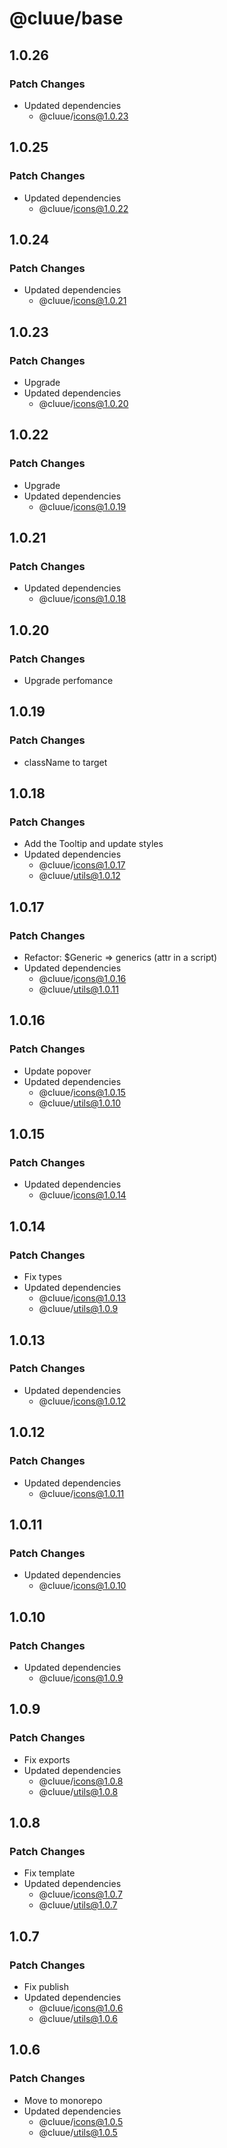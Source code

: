 # @cluue/base

## 1.0.26

### Patch Changes

- Updated dependencies
  - @cluue/icons@1.0.23

## 1.0.25

### Patch Changes

- Updated dependencies
  - @cluue/icons@1.0.22

## 1.0.24

### Patch Changes

- Updated dependencies
  - @cluue/icons@1.0.21

## 1.0.23

### Patch Changes

- Upgrade
- Updated dependencies
  - @cluue/icons@1.0.20

## 1.0.22

### Patch Changes

- Upgrade
- Updated dependencies
  - @cluue/icons@1.0.19

## 1.0.21

### Patch Changes

- Updated dependencies
  - @cluue/icons@1.0.18

## 1.0.20

### Patch Changes

- Upgrade perfomance

## 1.0.19

### Patch Changes

- className to target

## 1.0.18

### Patch Changes

- Add the Tooltip and update styles
- Updated dependencies
  - @cluue/icons@1.0.17
  - @cluue/utils@1.0.12

## 1.0.17

### Patch Changes

- Refactor: $Generic => generics (attr in a script)
- Updated dependencies
  - @cluue/icons@1.0.16
  - @cluue/utils@1.0.11

## 1.0.16

### Patch Changes

- Update popover
- Updated dependencies
  - @cluue/icons@1.0.15
  - @cluue/utils@1.0.10

## 1.0.15

### Patch Changes

- Updated dependencies
  - @cluue/icons@1.0.14

## 1.0.14

### Patch Changes

- Fix types
- Updated dependencies
  - @cluue/icons@1.0.13
  - @cluue/utils@1.0.9

## 1.0.13

### Patch Changes

- Updated dependencies
  - @cluue/icons@1.0.12

## 1.0.12

### Patch Changes

- Updated dependencies
  - @cluue/icons@1.0.11

## 1.0.11

### Patch Changes

- Updated dependencies
  - @cluue/icons@1.0.10

## 1.0.10

### Patch Changes

- Updated dependencies
  - @cluue/icons@1.0.9

## 1.0.9

### Patch Changes

- Fix exports
- Updated dependencies
  - @cluue/icons@1.0.8
  - @cluue/utils@1.0.8

## 1.0.8

### Patch Changes

- Fix template
- Updated dependencies
  - @cluue/icons@1.0.7
  - @cluue/utils@1.0.7

## 1.0.7

### Patch Changes

- Fix publish
- Updated dependencies
  - @cluue/icons@1.0.6
  - @cluue/utils@1.0.6

## 1.0.6

### Patch Changes

- Move to monorepo
- Updated dependencies
  - @cluue/icons@1.0.5
  - @cluue/utils@1.0.5
